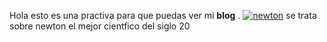 Hola esto es una practiva para que puedas ver mi **blog** .
[![newton](https://i.imgur.com/mjqOZco.jpg "newton")](https://i.imgur.com/mjqOZco.jpg "newton")
se trata sobre newton el mejor cientfico del siglo 20